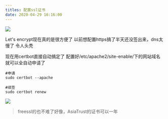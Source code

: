 ```yaml
---
titles: 配置ssl证书
date: 2020-04-29 16:16:00
---
```


[![](https://letsencrypt.org/images/letsencrypt-logo-horizontal.svg)](https://letsencrypt.org/zh-cn/)

Let's encrypt现在真的是很方便了
以前想配置https搞了半天还没签出来，dns太慢了
令人头秃

现在用certbot直接自动搞定了
配置好/etc/apache2/site-enable/下的网站域名就可以全自动申请了

```shell
#申请
sudo certbot --apache

#续签
sudo certbot renew
```


[![](https://certbot.eff.org/images/certbot-logo-1A.svg)](https://certbot.eff.org/)

> freessl的也不难了好像，AsiaTrust的证书可以一年


